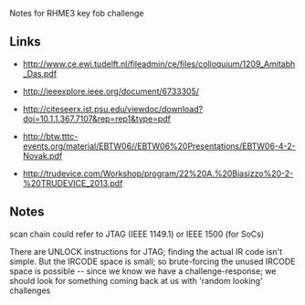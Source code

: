 Notes for RHME3 key fob challenge

## Links

* http://www.ce.ewi.tudelft.nl/fileadmin/ce/files/colloquium/1209_Amitabh_Das.pdf

* http://ieeexplore.ieee.org/document/6733305/

* http://citeseerx.ist.psu.edu/viewdoc/download?doi=10.1.1.367.7107&rep=rep1&type=pdf

* http://btw.tttc-events.org/material/EBTW06//EBTW06%20Presentations/EBTW06-4-2-Novak.pdf

* http://trudevice.com/Workshop/program/22%20A.%20Biasizzo%20-2-%20TRUDEVICE_2013.pdf

## Notes

scan chain could refer to JTAG (IEEE 1149.1) or IEEE 1500 (for SoCs)

There are UNLOCK instructions for JTAG; finding the actual IR code isn't simple. But the IRCODE space is small; so brute-forcing the unused IRCODE space is possible -- since we know we have a challenge-response; we should look for something coming back at us with 'random looking' challenges

